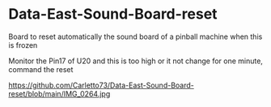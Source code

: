 # Data-East-Sound-Board-reset
Board to reset automatically the sound board of a pinball machine when this is frozen

Monitor the Pin17 of U20 and this is too high or it not change for one minute, command the reset

https://github.com/Carletto73/Data-East-Sound-Board-reset/blob/main/IMG_0264.jpg

